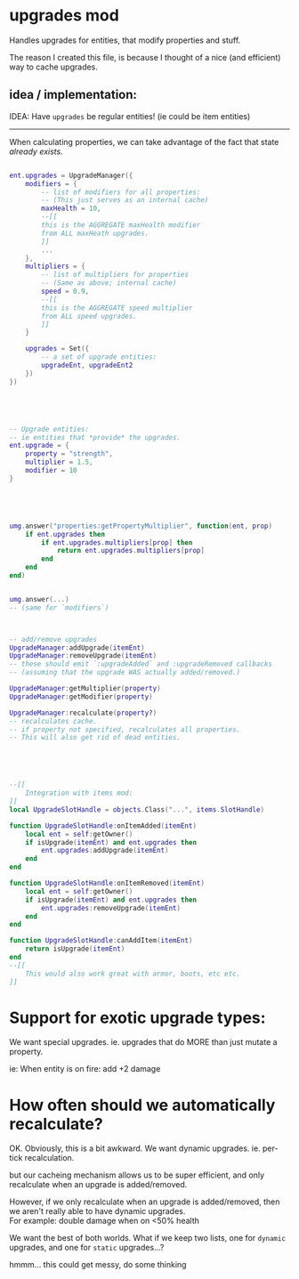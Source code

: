

# upgrades mod

Handles upgrades for entities, that modify properties and stuff.

The reason I created this file, is because I thought of 
a nice (and efficient) way to cache upgrades.


## idea / implementation:

IDEA:
Have `upgrades` be regular entities! (ie could be item entities)

-------------

When calculating properties,
we can take advantage of the fact that state *already exists.*
```lua

ent.upgrades = UpgradeManager({
    modifiers = {
        -- list of modifiers for all properties:
        -- (This just serves as an internal cache)
        maxHealth = 10,
        --[[
        this is the AGGREGATE maxHealth modifier 
        from ALL maxHeath upgrades.
        ]] 
        ...
    },
    multipliers = {
        -- list of multipliers for properties
        -- (Same as above; internal cache)
        speed = 0.9,
        --[[
        this is the AGGREGATE speed multiplier 
        from ALL speed upgrades.
        ]] 
    }

    upgrades = Set({
        -- a set of upgrade entities:
        upgradeEnt, upgradeEnt2
    })
})





-- Upgrade entities:
-- ie entities that *provide* the upgrades.
ent.upgrade = {
    property = "strength",
    multiplier = 1.5,
    modifier = 10
}





umg.answer("properties:getPropertyMultiplier", function(ent, prop)
    if ent.upgrades then
        if ent.upgrades.multipliers[prop] then
            return ent.upgrades.multipliers[prop]
        end
    end
end)


umg.answer(...)
-- (same for `modifiers`)



-- add/remove upgrades
UpgradeManager:addUpgrade(itemEnt)
UpgradeManager:removeUpgrade(itemEnt)
-- these should emit `:upgradeAdded` and :upgradeRemoved callbacks
-- (assuming that the upgrade WAS actually added/removed.)

UpgradeManager:getMultiplier(property)
UpgradeManager:getModifier(property)

UpgradeManager:recalculate(property?)
-- recalculates cache.
-- if property not specified, recalculates all properties.
-- This will also get rid of dead entities.





--[[
    Integration with items mod:
]]
local UpgradeSlotHandle = objects.Class("...", items.SlotHandle)

function UpgradeSlotHandle:onItemAdded(itemEnt)
    local ent = self:getOwner()
    if isUpgrade(itemEnt) and ent.upgrades then
        ent.upgrades:addUpgrade(itemEnt)
    end
end

function UpgradeSlotHandle:onItemRemoved(itemEnt)
    local ent = self:getOwner()
    if isUpgrade(itemEnt) and ent.upgrades then
        ent.upgrades:removeUpgrade(itemEnt)
    end
end

function UpgradeSlotHandle:canAddItem(itemEnt)
    return isUpgrade(itemEnt)
end
--[[
    This would also work great with armor, boots, etc etc.
]]


```


# Support for exotic upgrade types:

We want special upgrades.
ie. upgrades that do MORE than just mutate a property.

ie: 
When entity is on fire:
    add +2 damage


# How often should we automatically recalculate?
OK.
Obviously, this is a bit awkward. 
We want dynamic upgrades. ie. per-tick recalculation.

but our cacheing mechanism allows us to be super efficient,
and only recalculate when an upgrade is added/removed.

However, if we only recalculate when an upgrade is added/removed,
then we aren't really able to have dynamic upgrades.<br/>
For example:
    double damage when on <50% health

We want the best of both worlds.
What if we keep two lists, one for `dynamic` upgrades, and one for
`static` upgrades...?

hmmm... this could get messy, do some thinking



